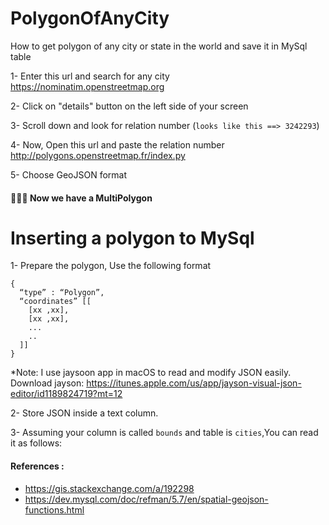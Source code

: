 # PolygonOfAnyCity
How to get polygon of any city or state in the world and save it in MySql table

1- Enter this url and search for any city
https://nominatim.openstreetmap.org


2- Click on "details" button on the left side of your screen

3- Scroll down and look for relation number (`looks like this ==> 3242293`)

4- Now, Open this url and paste the relation number
http://polygons.openstreetmap.fr/index.py

5- Choose GeoJSON format

#### 🎉🎉🎉 Now we have a MultiPolygon

# Inserting a polygon to MySql
1- Prepare the polygon, Use the following format

    {
      “type” : “Polygon”,
      “coordinates” [[
        [xx ,xx],
        [xx ,xx],
        ...
        ..
      ]]
    }
*Note: I use jaysoon app in macOS to read and modify JSON easily.
Download jayson: https://itunes.apple.com/us/app/jayson-visual-json-editor/id1189824719?mt=12

2- Store JSON inside a text column.

3- Assuming your column is called `bounds` and table is `cities`,You can read it as follows:





#### References :
* https://gis.stackexchange.com/a/192298
* https://dev.mysql.com/doc/refman/5.7/en/spatial-geojson-functions.html

